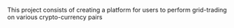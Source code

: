 This project consists of creating a platform for users to perform grid-trading on various crypto-currency pairs


